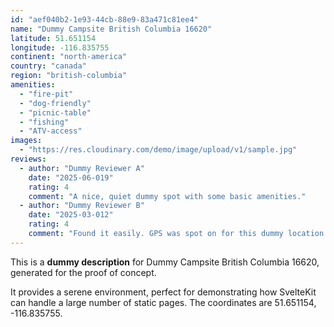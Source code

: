 ```yaml
---
id: "aef040b2-1e93-44cb-88e9-83a471c81ee4"
name: "Dummy Campsite British Columbia 16620"
latitude: 51.651154
longitude: -116.835755
continent: "north-america"
country: "canada"
region: "british-columbia"
amenities:
  - "fire-pit"
  - "dog-friendly"
  - "picnic-table"
  - "fishing"
  - "ATV-access"
images:
  - "https://res.cloudinary.com/demo/image/upload/v1/sample.jpg"
reviews:
  - author: "Dummy Reviewer A"
    date: "2025-06-019"
    rating: 4
    comment: "A nice, quiet dummy spot with some basic amenities."
  - author: "Dummy Reviewer B"
    date: "2025-03-012"
    rating: 4
    comment: "Found it easily. GPS was spot on for this dummy location."
---
```


This is a **dummy description** for Dummy Campsite British Columbia 16620, generated for the proof of concept.

It provides a serene environment, perfect for demonstrating how SvelteKit can handle a large number of static pages. The coordinates are 51.651154, -116.835755.
